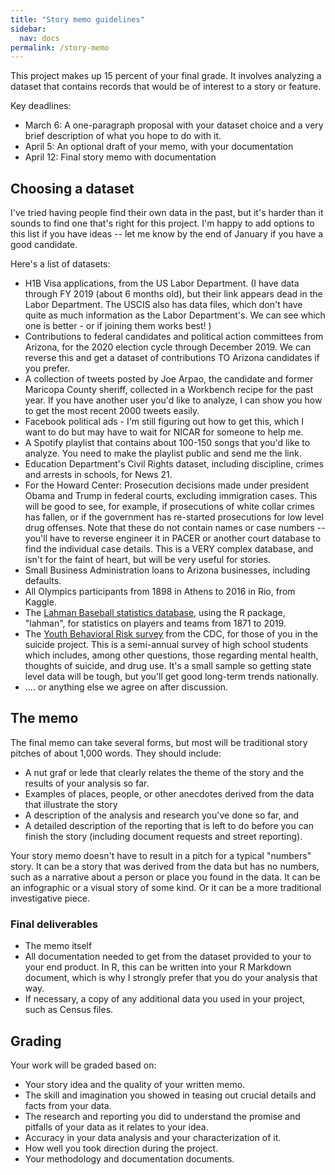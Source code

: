 ```yaml
---
title: "Story memo guidelines"
sidebar:
  nav: docs
permalink: /story-memo
---
```


This project makes up 15 percent of your final grade. It involves analyzing a dataset that contains records that would be of interest to a story or feature.

Key deadlines:

* March 6: A one-paragraph proposal with your dataset choice and a very brief description of what you hope to do with it.
* April 5: An optional draft of your memo, with your documentation
* April 12: Final story memo with documentation

## Choosing a dataset

I've tried having people find their own data in the past, but it's harder than it sounds to find one that's right for this project. I'm happy to add options to this list if you have ideas --  let me know by the end of January if you have a good candidate.

Here's a list of datasets:

* H1B Visa applications, from the US Labor Department. (I have data through FY 2019 (about 6 months old), but their link appears dead in the Labor Department. The USCIS also has data files, which don't have quite as much information as the Labor Department's. We can see which one is better - or if joining them works best! )
* Contributions to federal candidates and political action committees from Arizona, for the 2020 election cycle through December 2019. We can reverse this and get a dataset of contributions TO Arizona candidates if you prefer.
* A collection of tweets posted by Joe Arpao, the candidate and former Maricopa County sheriff, collected in a Workbench recipe for the past year. If you have another user you'd like to analyze, I can show you how to get the most recent 2000 tweets easily.
* Facebook political ads  - I'm still figuring out how to get this, which I want to do but may have to wait for NICAR for someone to help me.
* A Spotify playlist that contains about 100-150 songs that you'd like to analyze. You need to make the playlist public and send me the link.
* Education Department's Civil Rights dataset, including discipline, crimes and arrests in schools, for News 21.
* For the Howard Center: Prosecution decisions made under president Obama and Trump in federal courts, excluding immigration cases. This will be good to see, for example, if prosecutions of white collar crimes has fallen, or if the government has re-started prosecutions for low level drug offenses. Note that these do not contain names or case numbers -- you'll have to reverse engineer it in PACER or another court database to find the individual case details. This is a VERY complex database, and isn't for the faint of heart, but will be very useful for stories.
* Small Business Administration loans to Arizona businesses, including defaults.
* All Olympics participants from 1898 in Athens to 2016 in Rio, from Kaggle.
* The [Lahman Baseball statistics database](http://www.seanlahman.com/baseball-archive/statistics/), using the R package, "lahman", for statistics on players and teams from 1871 to 2019.
* The [Youth Behavioral Risk survey](https://www.cdc.gov/healthyyouth/data/yrbs/index.htm) from the CDC, for those of you in the suicide project. This is a semi-annual survey of high school students which includes, among other questions, those regarding mental health, thoughts of suicide, and drug use. It's a small sample so getting state level data will be tough, but you'll get good long-term trends nationally.
* .... or anything else we agree on after discussion.



## The memo

The final memo can take several forms, but most will be traditional story pitches of about 1,000 words. They should include:

* A nut graf or lede that clearly relates the theme of the story and the results of your analysis so far.
* Examples of places, people, or other anecdotes derived from the data that illustrate the story
* A description of the analysis and research you've done so far, and
* A detailed description of the reporting that is left to do before you can finish the story (including document requests and street reporting).

Your story memo doesn't have to result in a pitch for a typical "numbers" story.  It can be a story that was derived from the data but has no numbers, such as a narrative about a person or place you found in the data. It can be an infographic or a visual story of some kind. Or it can be a more traditional investigative piece.


### Final deliverables
* The memo itself
* All documentation needed to get from the dataset provided to your to your end product. In R, this can be written into your R Markdown document, which is why I strongly prefer that you do your analysis that way.
* If necessary, a copy of any additional data you used in your project, such as Census files.

## Grading
Your work will be graded based on:

* Your story idea and the quality of your written memo.
* The skill and imagination you showed in teasing out crucial details and facts from your data.
* The research and reporting you did to understand the promise and pitfalls of your data as it relates to your idea.
* Accuracy in your data analysis and your characterization of it.
* How well you took direction during the project.
* Your methodology and documentation documents.
